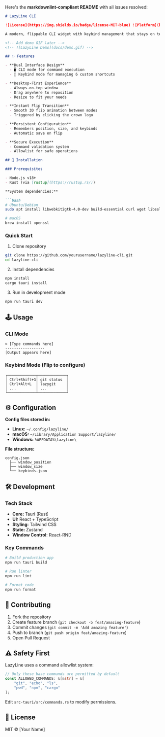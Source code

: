 Here's the **markdownlint-compliant README** with all issues resolved:

```markdown
# LazyLine CLI

![License](https://img.shields.io/badge/license-MIT-blue) ![Platform](https://img.shields.io/badge/platform-win|macos|linux-lightgrey)

A modern, flippable CLI widget with keybind management that stays on top of your workflow. Literally.

<!-- Add demo GIF later -->
<!-- ![LazyLine Demo](docs/demo.gif) -->

## ✨ Features

- **Dual Interface Design**
  - 🖥️ CLI mode for command execution
  - 🎹 Keybind mode for managing 6 custom shortcuts

- **Desktop-First Experience**
  - Always-on-top window
  - Drag anywhere to reposition
  - Resize to fit your needs

- **Instant Flip Transition**
  - Smooth 3D flip animation between modes
  - Triggered by clicking the crown logo

- **Persistent Configuration**
  - Remembers position, size, and keybinds
  - Automatic save on flip

- **Secure Execution**
  - Command validation system
  - Allowlist for safe operations

## 🚀 Installation

### Prerequisites

- Node.js v18+
- Rust (via [rustup](https://rustup.rs/))

**System dependencies:**

```bash
# Ubuntu/Debian
sudo apt install libwebkit2gtk-4.0-dev build-essential curl wget libssl-dev libgtk-3-dev

# macOS
brew install openssl
```

### Quick Start

1. Clone repository

```bash
git clone https://github.com/yourusername/lazyline-cli.git
cd lazyline-cli
```

2. Install dependencies

```bash
npm install
cargo tauri install
```

3. Run in development mode

```bash
npm run tauri dev
```

## 🕹️ Usage

### CLI Mode

```text
> [Type commands here]
------------------
[Output appears here]
```

### Keybind Mode (Flip to configure)

```text
┌─────────────┬─────────────┐
│ Ctrl+Shift+G│ git status  │
│ Ctrl+Alt+L  │ lazygit     │
│ ...         │ ...         │
└─────────────┴─────────────┘
```

## ⚙️ Configuration

**Config files stored in:**

- **Linux:** `~/.config/lazyline/`
- **macOS:** `~/Library/Application Support/lazyline/`
- **Windows:** `%APPDATA%\lazyline\`

**File structure:**

```text
config.json
  ├── window_position
  ├── window_size
  └── keybinds.json
```

## 🛠️ Development

### Tech Stack

- **Core:** Tauri (Rust)
- **UI:** React + TypeScript
- **Styling:** Tailwind CSS
- **State:** Zustand
- **Window Control:** React-RND

### Key Commands

```bash
# Build production app
npm run tauri build

# Run linter
npm run lint

# Format code
npm run format
```

## 🤝 Contributing

1. Fork the repository
2. Create feature branch (`git checkout -b feat/amazing-feature`)
3. Commit changes (`git commit -m 'Add amazing feature'`)
4. Push to branch (`git push origin feat/amazing-feature`)
5. Open Pull Request

## ⚠️ Safety First

LazyLine uses a command allowlist system:

```rust
// Only these base commands are permitted by default
const ALLOWED_COMMANDS: &[&str] = &[
    "git", "echo", "ls", 
    "pwd", "npm", "cargo"
];
```

Edit `src-tauri/src/commands.rs` to modify permissions.

## 📜 License

MIT © [Your Name]
```
